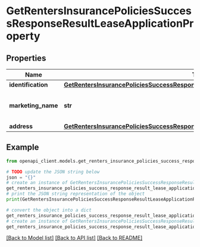 # GetRentersInsurancePoliciesSuccessResponseResultLeaseApplicationProperty


## Properties

Name | Type | Description | Notes
------------ | ------------- | ------------- | -------------
**identification** | [**GetRentersInsurancePoliciesSuccessResponseResultLeaseApplicationPropertyIdentification**](GetRentersInsurancePoliciesSuccessResponseResultLeaseApplicationPropertyIdentification.md) |  | 
**marketing_name** | **str** | Marketing name for the property | 
**address** | [**GetRentersInsurancePoliciesSuccessResponseResultLeaseApplicationPropertyAddress**](GetRentersInsurancePoliciesSuccessResponseResultLeaseApplicationPropertyAddress.md) |  | 

## Example

```python
from openapi_client.models.get_renters_insurance_policies_success_response_result_lease_application_property import GetRentersInsurancePoliciesSuccessResponseResultLeaseApplicationProperty

# TODO update the JSON string below
json = "{}"
# create an instance of GetRentersInsurancePoliciesSuccessResponseResultLeaseApplicationProperty from a JSON string
get_renters_insurance_policies_success_response_result_lease_application_property_instance = GetRentersInsurancePoliciesSuccessResponseResultLeaseApplicationProperty.from_json(json)
# print the JSON string representation of the object
print(GetRentersInsurancePoliciesSuccessResponseResultLeaseApplicationProperty.to_json())

# convert the object into a dict
get_renters_insurance_policies_success_response_result_lease_application_property_dict = get_renters_insurance_policies_success_response_result_lease_application_property_instance.to_dict()
# create an instance of GetRentersInsurancePoliciesSuccessResponseResultLeaseApplicationProperty from a dict
get_renters_insurance_policies_success_response_result_lease_application_property_from_dict = GetRentersInsurancePoliciesSuccessResponseResultLeaseApplicationProperty.from_dict(get_renters_insurance_policies_success_response_result_lease_application_property_dict)
```
[[Back to Model list]](../README.md#documentation-for-models) [[Back to API list]](../README.md#documentation-for-api-endpoints) [[Back to README]](../README.md)


